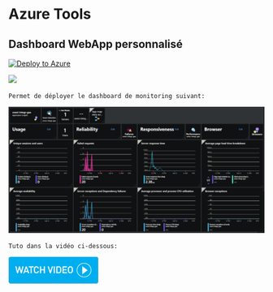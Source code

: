 # Azure Tools
<!--Outils Azure-->

## Dashboard WebApp personnalisé
[![Deploy to Azure](https://azuredeploy.net/deploybutton.svg)](https://deploy.azure.com/?repository=https://github.com/cyrilGFI/Tools/webApp-Dashboard.json)

<a href="https://portal.azure.com/#create/Microsoft.Template/uri/https%3A%2F%2Fraw.githubusercontent.com%2FcyrilGFI%2FTools%2Fmaster%2FwebApp-Dashboard.json" target="_blank"><img src="http://azuredeploy.net/deploybutton.png"/></a>

```
Permet de déployer le dashboard de monitoring suivant:
```
<img width="885" alt="Dashboard Perso" src="https://github.com/cyrilGFI/Tools/blob/master/img/Dahsboard.png">


```
Tuto dans la vidéo ci-dessous:
```
[![Watch the video](/img/watchvideo.png)](http://ubuntu.r1chard.eu/videos/Git_Revenir_version_precedente.mp4)
